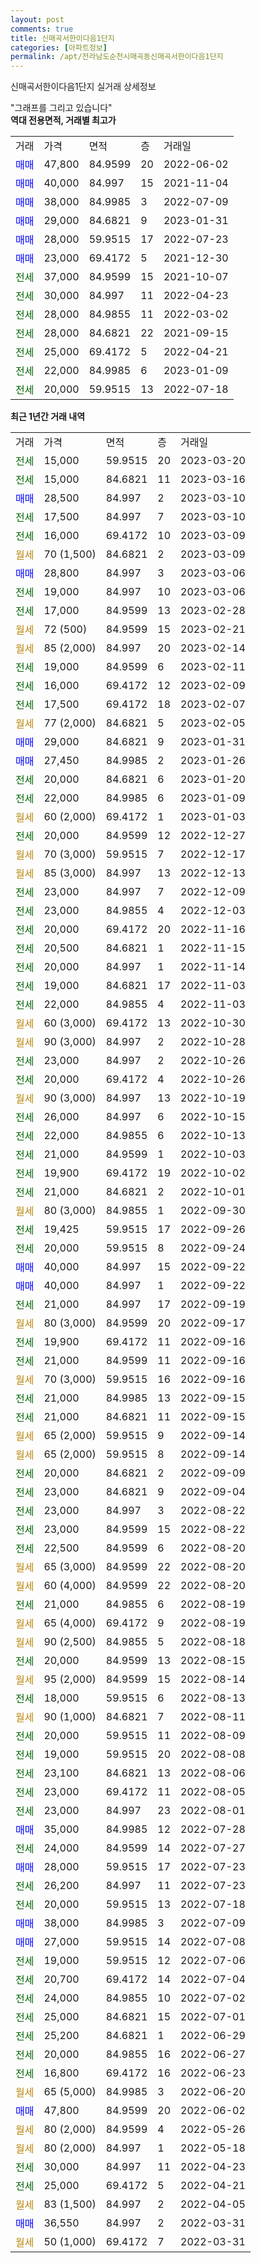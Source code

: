 ```yaml
---
layout: post
comments: true
title: 신매곡서한이다음1단지
categories: [아파트정보]
permalink: /apt/전라남도순천시매곡동신매곡서한이다음1단지
---
```


신매곡서한이다음1단지 실거래 상세정보

<script type="text/javascript">
  google.charts.load('current', {'packages':['line', 'corechart']});
  google.charts.setOnLoadCallback(drawChart);

  function drawChart() {
    var data = new google.visualization.DataTable();
    data.addColumn('date', '거래일');
    data.addColumn('number', "매매");
    data.addColumn('number', "전세");
    data.addColumn('number', "전매");

    data.addRows([[new Date(Date.parse("2023-03-20")), null, 15000, null], [new Date(Date.parse("2023-03-16")), null, 15000, null], [new Date(Date.parse("2023-03-10")), 28500, null, null], [new Date(Date.parse("2023-03-10")), null, 17500, null], [new Date(Date.parse("2023-03-09")), null, 16000, null], [new Date(Date.parse("2023-03-09")), null, null, null], [new Date(Date.parse("2023-03-06")), 28800, null, null], [new Date(Date.parse("2023-03-06")), null, 19000, null], [new Date(Date.parse("2023-02-28")), null, 17000, null], [new Date(Date.parse("2023-02-21")), null, null, null], [new Date(Date.parse("2023-02-14")), null, null, null], [new Date(Date.parse("2023-02-11")), null, 19000, null], [new Date(Date.parse("2023-02-09")), null, 16000, null], [new Date(Date.parse("2023-02-07")), null, 17500, null], [new Date(Date.parse("2023-02-05")), null, null, null], [new Date(Date.parse("2023-01-31")), 29000, null, null], [new Date(Date.parse("2023-01-26")), 27450, null, null], [new Date(Date.parse("2023-01-20")), null, 20000, null], [new Date(Date.parse("2023-01-09")), null, 22000, null], [new Date(Date.parse("2023-01-03")), null, null, null], [new Date(Date.parse("2022-12-27")), null, 20000, null], [new Date(Date.parse("2022-12-17")), null, null, null], [new Date(Date.parse("2022-12-13")), null, null, null], [new Date(Date.parse("2022-12-09")), null, 23000, null], [new Date(Date.parse("2022-12-03")), null, 23000, null], [new Date(Date.parse("2022-11-16")), null, 20000, null], [new Date(Date.parse("2022-11-15")), null, 20500, null], [new Date(Date.parse("2022-11-14")), null, 20000, null], [new Date(Date.parse("2022-11-03")), null, 19000, null], [new Date(Date.parse("2022-11-03")), null, 22000, null], [new Date(Date.parse("2022-10-30")), null, null, null], [new Date(Date.parse("2022-10-28")), null, null, null], [new Date(Date.parse("2022-10-26")), null, 23000, null], [new Date(Date.parse("2022-10-26")), null, 20000, null], [new Date(Date.parse("2022-10-19")), null, null, null], [new Date(Date.parse("2022-10-15")), null, 26000, null], [new Date(Date.parse("2022-10-13")), null, 22000, null], [new Date(Date.parse("2022-10-03")), null, 21000, null], [new Date(Date.parse("2022-10-02")), null, 19900, null], [new Date(Date.parse("2022-10-01")), null, 21000, null], [new Date(Date.parse("2022-09-30")), null, null, null], [new Date(Date.parse("2022-09-26")), null, 19425, null], [new Date(Date.parse("2022-09-24")), null, 20000, null], [new Date(Date.parse("2022-09-22")), 40000, null, null], [new Date(Date.parse("2022-09-22")), 40000, null, null], [new Date(Date.parse("2022-09-19")), null, 21000, null], [new Date(Date.parse("2022-09-17")), null, null, null], [new Date(Date.parse("2022-09-16")), null, 19900, null], [new Date(Date.parse("2022-09-16")), null, 21000, null], [new Date(Date.parse("2022-09-16")), null, null, null], [new Date(Date.parse("2022-09-15")), null, 21000, null], [new Date(Date.parse("2022-09-15")), null, 21000, null], [new Date(Date.parse("2022-09-14")), null, null, null], [new Date(Date.parse("2022-09-14")), null, null, null], [new Date(Date.parse("2022-09-09")), null, 20000, null], [new Date(Date.parse("2022-09-04")), null, 23000, null], [new Date(Date.parse("2022-08-22")), null, 23000, null], [new Date(Date.parse("2022-08-22")), null, 23000, null], [new Date(Date.parse("2022-08-20")), null, 22500, null], [new Date(Date.parse("2022-08-20")), null, null, null], [new Date(Date.parse("2022-08-20")), null, null, null], [new Date(Date.parse("2022-08-19")), null, 21000, null], [new Date(Date.parse("2022-08-19")), null, null, null], [new Date(Date.parse("2022-08-18")), null, null, null], [new Date(Date.parse("2022-08-15")), null, 20000, null], [new Date(Date.parse("2022-08-14")), null, null, null], [new Date(Date.parse("2022-08-13")), null, 18000, null], [new Date(Date.parse("2022-08-11")), null, null, null], [new Date(Date.parse("2022-08-09")), null, 20000, null], [new Date(Date.parse("2022-08-08")), null, 19000, null], [new Date(Date.parse("2022-08-06")), null, 23100, null], [new Date(Date.parse("2022-08-05")), null, 23000, null], [new Date(Date.parse("2022-08-01")), null, 23000, null], [new Date(Date.parse("2022-07-28")), 35000, null, null], [new Date(Date.parse("2022-07-27")), null, 24000, null], [new Date(Date.parse("2022-07-23")), 28000, null, null], [new Date(Date.parse("2022-07-23")), null, 26200, null], [new Date(Date.parse("2022-07-18")), null, 20000, null], [new Date(Date.parse("2022-07-09")), 38000, null, null], [new Date(Date.parse("2022-07-08")), 27000, null, null], [new Date(Date.parse("2022-07-06")), null, 19000, null], [new Date(Date.parse("2022-07-04")), null, 20700, null], [new Date(Date.parse("2022-07-02")), null, 24000, null], [new Date(Date.parse("2022-07-01")), null, 25000, null], [new Date(Date.parse("2022-06-29")), null, 25200, null], [new Date(Date.parse("2022-06-27")), null, 20000, null], [new Date(Date.parse("2022-06-23")), null, 16800, null], [new Date(Date.parse("2022-06-20")), null, null, null], [new Date(Date.parse("2022-06-02")), 47800, null, null], [new Date(Date.parse("2022-05-26")), null, null, null], [new Date(Date.parse("2022-05-18")), null, null, null], [new Date(Date.parse("2022-04-23")), null, 30000, null], [new Date(Date.parse("2022-04-21")), null, 25000, null], [new Date(Date.parse("2022-04-05")), null, null, null], [new Date(Date.parse("2022-03-31")), 36550, null, null], [new Date(Date.parse("2022-03-31")), null, null, null]]);

    var options = {
      hAxis: {
        format: 'yyyy/MM/dd'
      },    
      lineWidth: 0,
      pointsVisible: true,    
      title: '최근 1년간 유형별 실거래가 분포',
      legend: { position: 'bottom' }
    };

    var formatter = new google.visualization.NumberFormat({pattern:'###,###'} );
    formatter.format(data, 1);
    formatter.format(data, 2);
    
    setTimeout(function() {
        var chart = new google.visualization.LineChart(document.getElementById('columnchart_material'));
        chart.draw(data, (options));
        document.getElementById('loading').style.display = 'none';
    }, 200);
  }
</script>


<div id="loading" style="z-index:20; display: block; margin-left: 0px">"그래프를 그리고 있습니다"</div>
<div id="columnchart_material" style="width: 95%; margin-left: 0px; display: block"></div>
<!-- contents start -->
<b>역대 전용면적, 거래별 최고가</b>
<table class="sortable">
    <tr>
      <td>거래</td>
      <td>가격</td>
      <td>면적</td>
      <td>층</td>
      <td>거래일</td>
    </tr>
        <tr>
          <td><a style="color: blue">매매</a></td>
          <td>47,800</td>
          <td>84.9599</td>
          <td>20</td>
          <td>2022-06-02</td>
        </tr>            <tr>
          <td><a style="color: blue">매매</a></td>
          <td>40,000</td>
          <td>84.997</td>
          <td>15</td>
          <td>2021-11-04</td>
        </tr>            <tr>
          <td><a style="color: blue">매매</a></td>
          <td>38,000</td>
          <td>84.9985</td>
          <td>3</td>
          <td>2022-07-09</td>
        </tr>            <tr>
          <td><a style="color: blue">매매</a></td>
          <td>29,000</td>
          <td>84.6821</td>
          <td>9</td>
          <td>2023-01-31</td>
        </tr>            <tr>
          <td><a style="color: blue">매매</a></td>
          <td>28,000</td>
          <td>59.9515</td>
          <td>17</td>
          <td>2022-07-23</td>
        </tr>            <tr>
          <td><a style="color: blue">매매</a></td>
          <td>23,000</td>
          <td>69.4172</td>
          <td>5</td>
          <td>2021-12-30</td>
        </tr>        
        <tr>
              <td><a style="color: darkgreen">전세</a></td>
              <td>37,000</td>
              <td>84.9599</td>
              <td>15</td>
              <td>2021-10-07</td>
            </tr>            <tr>
              <td><a style="color: darkgreen">전세</a></td>
              <td>30,000</td>
              <td>84.997</td>
              <td>11</td>
              <td>2022-04-23</td>
            </tr>            <tr>
              <td><a style="color: darkgreen">전세</a></td>
              <td>28,000</td>
              <td>84.9855</td>
              <td>11</td>
              <td>2022-03-02</td>
            </tr>            <tr>
              <td><a style="color: darkgreen">전세</a></td>
              <td>28,000</td>
              <td>84.6821</td>
              <td>22</td>
              <td>2021-09-15</td>
            </tr>            <tr>
              <td><a style="color: darkgreen">전세</a></td>
              <td>25,000</td>
              <td>69.4172</td>
              <td>5</td>
              <td>2022-04-21</td>
            </tr>            <tr>
              <td><a style="color: darkgreen">전세</a></td>
              <td>22,000</td>
              <td>84.9985</td>
              <td>6</td>
              <td>2023-01-09</td>
            </tr>            <tr>
              <td><a style="color: darkgreen">전세</a></td>
              <td>20,000</td>
              <td>59.9515</td>
              <td>13</td>
              <td>2022-07-18</td>
            </tr>        
    
</table>

<b>최근 1년간 거래 내역</b>

<table class="sortable">
    <tr>
      <td>거래</td>
      <td>가격</td>
      <td>면적</td>
      <td>층</td>
      <td>거래일</td>
    </tr>
    <tr>
      <td><a style="color: darkgreen">전세</a></td>
      <td>15,000</td>
      <td>59.9515</td>
      <td>20</td>
      <td>2023-03-20</td>
    </tr>          <tr>
      <td><a style="color: darkgreen">전세</a></td>
      <td>15,000</td>
      <td>84.6821</td>
      <td>11</td>
      <td>2023-03-16</td>
    </tr>          <tr>
      <td><a style="color: blue">매매</a></td>
      <td>28,500</td>
      <td>84.997</td>
      <td>2</td>
      <td>2023-03-10</td>
    </tr>          <tr>
      <td><a style="color: darkgreen">전세</a></td>
      <td>17,500</td>
      <td>84.997</td>
      <td>7</td>
      <td>2023-03-10</td>
    </tr>          <tr>
      <td><a style="color: darkgreen">전세</a></td>
      <td>16,000</td>
      <td>69.4172</td>
      <td>10</td>
      <td>2023-03-09</td>
    </tr>          <tr>
      <td><a style="color: darkgoldenrod">월세</a></td>
      <td>70 (1,500)</td>
      <td>84.6821</td>
      <td>2</td>
      <td>2023-03-09</td>
    </tr>          <tr>
      <td><a style="color: blue">매매</a></td>
      <td>28,800</td>
      <td>84.997</td>
      <td>3</td>
      <td>2023-03-06</td>
    </tr>          <tr>
      <td><a style="color: darkgreen">전세</a></td>
      <td>19,000</td>
      <td>84.997</td>
      <td>10</td>
      <td>2023-03-06</td>
    </tr>          <tr>
      <td><a style="color: darkgreen">전세</a></td>
      <td>17,000</td>
      <td>84.9599</td>
      <td>13</td>
      <td>2023-02-28</td>
    </tr>          <tr>
      <td><a style="color: darkgoldenrod">월세</a></td>
      <td>72 (500)</td>
      <td>84.9599</td>
      <td>15</td>
      <td>2023-02-21</td>
    </tr>          <tr>
      <td><a style="color: darkgoldenrod">월세</a></td>
      <td>85 (2,000)</td>
      <td>84.997</td>
      <td>20</td>
      <td>2023-02-14</td>
    </tr>          <tr>
      <td><a style="color: darkgreen">전세</a></td>
      <td>19,000</td>
      <td>84.9599</td>
      <td>6</td>
      <td>2023-02-11</td>
    </tr>          <tr>
      <td><a style="color: darkgreen">전세</a></td>
      <td>16,000</td>
      <td>69.4172</td>
      <td>12</td>
      <td>2023-02-09</td>
    </tr>          <tr>
      <td><a style="color: darkgreen">전세</a></td>
      <td>17,500</td>
      <td>69.4172</td>
      <td>18</td>
      <td>2023-02-07</td>
    </tr>          <tr>
      <td><a style="color: darkgoldenrod">월세</a></td>
      <td>77 (2,000)</td>
      <td>84.6821</td>
      <td>5</td>
      <td>2023-02-05</td>
    </tr>          <tr>
      <td><a style="color: blue">매매</a></td>
      <td>29,000</td>
      <td>84.6821</td>
      <td>9</td>
      <td>2023-01-31</td>
    </tr>          <tr>
      <td><a style="color: blue">매매</a></td>
      <td>27,450</td>
      <td>84.9985</td>
      <td>2</td>
      <td>2023-01-26</td>
    </tr>          <tr>
      <td><a style="color: darkgreen">전세</a></td>
      <td>20,000</td>
      <td>84.6821</td>
      <td>6</td>
      <td>2023-01-20</td>
    </tr>          <tr>
      <td><a style="color: darkgreen">전세</a></td>
      <td>22,000</td>
      <td>84.9985</td>
      <td>6</td>
      <td>2023-01-09</td>
    </tr>          <tr>
      <td><a style="color: darkgoldenrod">월세</a></td>
      <td>60 (2,000)</td>
      <td>69.4172</td>
      <td>1</td>
      <td>2023-01-03</td>
    </tr>          <tr>
      <td><a style="color: darkgreen">전세</a></td>
      <td>20,000</td>
      <td>84.9599</td>
      <td>12</td>
      <td>2022-12-27</td>
    </tr>          <tr>
      <td><a style="color: darkgoldenrod">월세</a></td>
      <td>70 (3,000)</td>
      <td>59.9515</td>
      <td>7</td>
      <td>2022-12-17</td>
    </tr>          <tr>
      <td><a style="color: darkgoldenrod">월세</a></td>
      <td>85 (3,000)</td>
      <td>84.997</td>
      <td>13</td>
      <td>2022-12-13</td>
    </tr>          <tr>
      <td><a style="color: darkgreen">전세</a></td>
      <td>23,000</td>
      <td>84.997</td>
      <td>7</td>
      <td>2022-12-09</td>
    </tr>          <tr>
      <td><a style="color: darkgreen">전세</a></td>
      <td>23,000</td>
      <td>84.9855</td>
      <td>4</td>
      <td>2022-12-03</td>
    </tr>          <tr>
      <td><a style="color: darkgreen">전세</a></td>
      <td>20,000</td>
      <td>69.4172</td>
      <td>20</td>
      <td>2022-11-16</td>
    </tr>          <tr>
      <td><a style="color: darkgreen">전세</a></td>
      <td>20,500</td>
      <td>84.6821</td>
      <td>1</td>
      <td>2022-11-15</td>
    </tr>          <tr>
      <td><a style="color: darkgreen">전세</a></td>
      <td>20,000</td>
      <td>84.997</td>
      <td>1</td>
      <td>2022-11-14</td>
    </tr>          <tr>
      <td><a style="color: darkgreen">전세</a></td>
      <td>19,000</td>
      <td>84.6821</td>
      <td>17</td>
      <td>2022-11-03</td>
    </tr>          <tr>
      <td><a style="color: darkgreen">전세</a></td>
      <td>22,000</td>
      <td>84.9855</td>
      <td>4</td>
      <td>2022-11-03</td>
    </tr>          <tr>
      <td><a style="color: darkgoldenrod">월세</a></td>
      <td>60 (3,000)</td>
      <td>69.4172</td>
      <td>13</td>
      <td>2022-10-30</td>
    </tr>          <tr>
      <td><a style="color: darkgoldenrod">월세</a></td>
      <td>90 (3,000)</td>
      <td>84.997</td>
      <td>2</td>
      <td>2022-10-28</td>
    </tr>          <tr>
      <td><a style="color: darkgreen">전세</a></td>
      <td>23,000</td>
      <td>84.997</td>
      <td>2</td>
      <td>2022-10-26</td>
    </tr>          <tr>
      <td><a style="color: darkgreen">전세</a></td>
      <td>20,000</td>
      <td>69.4172</td>
      <td>4</td>
      <td>2022-10-26</td>
    </tr>          <tr>
      <td><a style="color: darkgoldenrod">월세</a></td>
      <td>90 (3,000)</td>
      <td>84.997</td>
      <td>13</td>
      <td>2022-10-19</td>
    </tr>          <tr>
      <td><a style="color: darkgreen">전세</a></td>
      <td>26,000</td>
      <td>84.997</td>
      <td>6</td>
      <td>2022-10-15</td>
    </tr>          <tr>
      <td><a style="color: darkgreen">전세</a></td>
      <td>22,000</td>
      <td>84.9855</td>
      <td>6</td>
      <td>2022-10-13</td>
    </tr>          <tr>
      <td><a style="color: darkgreen">전세</a></td>
      <td>21,000</td>
      <td>84.9599</td>
      <td>1</td>
      <td>2022-10-03</td>
    </tr>          <tr>
      <td><a style="color: darkgreen">전세</a></td>
      <td>19,900</td>
      <td>69.4172</td>
      <td>19</td>
      <td>2022-10-02</td>
    </tr>          <tr>
      <td><a style="color: darkgreen">전세</a></td>
      <td>21,000</td>
      <td>84.6821</td>
      <td>2</td>
      <td>2022-10-01</td>
    </tr>          <tr>
      <td><a style="color: darkgoldenrod">월세</a></td>
      <td>80 (3,000)</td>
      <td>84.9855</td>
      <td>1</td>
      <td>2022-09-30</td>
    </tr>          <tr>
      <td><a style="color: darkgreen">전세</a></td>
      <td>19,425</td>
      <td>59.9515</td>
      <td>17</td>
      <td>2022-09-26</td>
    </tr>          <tr>
      <td><a style="color: darkgreen">전세</a></td>
      <td>20,000</td>
      <td>59.9515</td>
      <td>8</td>
      <td>2022-09-24</td>
    </tr>          <tr>
      <td><a style="color: blue">매매</a></td>
      <td>40,000</td>
      <td>84.997</td>
      <td>15</td>
      <td>2022-09-22</td>
    </tr>          <tr>
      <td><a style="color: blue">매매</a></td>
      <td>40,000</td>
      <td>84.997</td>
      <td>1</td>
      <td>2022-09-22</td>
    </tr>          <tr>
      <td><a style="color: darkgreen">전세</a></td>
      <td>21,000</td>
      <td>84.997</td>
      <td>17</td>
      <td>2022-09-19</td>
    </tr>          <tr>
      <td><a style="color: darkgoldenrod">월세</a></td>
      <td>80 (3,000)</td>
      <td>84.9599</td>
      <td>20</td>
      <td>2022-09-17</td>
    </tr>          <tr>
      <td><a style="color: darkgreen">전세</a></td>
      <td>19,900</td>
      <td>69.4172</td>
      <td>11</td>
      <td>2022-09-16</td>
    </tr>          <tr>
      <td><a style="color: darkgreen">전세</a></td>
      <td>21,000</td>
      <td>84.9599</td>
      <td>11</td>
      <td>2022-09-16</td>
    </tr>          <tr>
      <td><a style="color: darkgoldenrod">월세</a></td>
      <td>70 (3,000)</td>
      <td>59.9515</td>
      <td>16</td>
      <td>2022-09-16</td>
    </tr>          <tr>
      <td><a style="color: darkgreen">전세</a></td>
      <td>21,000</td>
      <td>84.9985</td>
      <td>13</td>
      <td>2022-09-15</td>
    </tr>          <tr>
      <td><a style="color: darkgreen">전세</a></td>
      <td>21,000</td>
      <td>84.6821</td>
      <td>11</td>
      <td>2022-09-15</td>
    </tr>          <tr>
      <td><a style="color: darkgoldenrod">월세</a></td>
      <td>65 (2,000)</td>
      <td>59.9515</td>
      <td>9</td>
      <td>2022-09-14</td>
    </tr>          <tr>
      <td><a style="color: darkgoldenrod">월세</a></td>
      <td>65 (2,000)</td>
      <td>59.9515</td>
      <td>8</td>
      <td>2022-09-14</td>
    </tr>          <tr>
      <td><a style="color: darkgreen">전세</a></td>
      <td>20,000</td>
      <td>84.6821</td>
      <td>2</td>
      <td>2022-09-09</td>
    </tr>          <tr>
      <td><a style="color: darkgreen">전세</a></td>
      <td>23,000</td>
      <td>84.6821</td>
      <td>9</td>
      <td>2022-09-04</td>
    </tr>          <tr>
      <td><a style="color: darkgreen">전세</a></td>
      <td>23,000</td>
      <td>84.997</td>
      <td>3</td>
      <td>2022-08-22</td>
    </tr>          <tr>
      <td><a style="color: darkgreen">전세</a></td>
      <td>23,000</td>
      <td>84.9599</td>
      <td>15</td>
      <td>2022-08-22</td>
    </tr>          <tr>
      <td><a style="color: darkgreen">전세</a></td>
      <td>22,500</td>
      <td>84.9599</td>
      <td>6</td>
      <td>2022-08-20</td>
    </tr>          <tr>
      <td><a style="color: darkgoldenrod">월세</a></td>
      <td>65 (3,000)</td>
      <td>84.9599</td>
      <td>22</td>
      <td>2022-08-20</td>
    </tr>          <tr>
      <td><a style="color: darkgoldenrod">월세</a></td>
      <td>60 (4,000)</td>
      <td>84.9599</td>
      <td>22</td>
      <td>2022-08-20</td>
    </tr>          <tr>
      <td><a style="color: darkgreen">전세</a></td>
      <td>21,000</td>
      <td>84.9855</td>
      <td>6</td>
      <td>2022-08-19</td>
    </tr>          <tr>
      <td><a style="color: darkgoldenrod">월세</a></td>
      <td>65 (4,000)</td>
      <td>69.4172</td>
      <td>9</td>
      <td>2022-08-19</td>
    </tr>          <tr>
      <td><a style="color: darkgoldenrod">월세</a></td>
      <td>90 (2,500)</td>
      <td>84.9855</td>
      <td>5</td>
      <td>2022-08-18</td>
    </tr>          <tr>
      <td><a style="color: darkgreen">전세</a></td>
      <td>20,000</td>
      <td>84.9599</td>
      <td>13</td>
      <td>2022-08-15</td>
    </tr>          <tr>
      <td><a style="color: darkgoldenrod">월세</a></td>
      <td>95 (2,000)</td>
      <td>84.9599</td>
      <td>15</td>
      <td>2022-08-14</td>
    </tr>          <tr>
      <td><a style="color: darkgreen">전세</a></td>
      <td>18,000</td>
      <td>59.9515</td>
      <td>6</td>
      <td>2022-08-13</td>
    </tr>          <tr>
      <td><a style="color: darkgoldenrod">월세</a></td>
      <td>90 (1,000)</td>
      <td>84.6821</td>
      <td>7</td>
      <td>2022-08-11</td>
    </tr>          <tr>
      <td><a style="color: darkgreen">전세</a></td>
      <td>20,000</td>
      <td>59.9515</td>
      <td>11</td>
      <td>2022-08-09</td>
    </tr>          <tr>
      <td><a style="color: darkgreen">전세</a></td>
      <td>19,000</td>
      <td>59.9515</td>
      <td>20</td>
      <td>2022-08-08</td>
    </tr>          <tr>
      <td><a style="color: darkgreen">전세</a></td>
      <td>23,100</td>
      <td>84.6821</td>
      <td>13</td>
      <td>2022-08-06</td>
    </tr>          <tr>
      <td><a style="color: darkgreen">전세</a></td>
      <td>23,000</td>
      <td>69.4172</td>
      <td>11</td>
      <td>2022-08-05</td>
    </tr>          <tr>
      <td><a style="color: darkgreen">전세</a></td>
      <td>23,000</td>
      <td>84.997</td>
      <td>23</td>
      <td>2022-08-01</td>
    </tr>          <tr>
      <td><a style="color: blue">매매</a></td>
      <td>35,000</td>
      <td>84.9985</td>
      <td>12</td>
      <td>2022-07-28</td>
    </tr>          <tr>
      <td><a style="color: darkgreen">전세</a></td>
      <td>24,000</td>
      <td>84.9599</td>
      <td>14</td>
      <td>2022-07-27</td>
    </tr>          <tr>
      <td><a style="color: blue">매매</a></td>
      <td>28,000</td>
      <td>59.9515</td>
      <td>17</td>
      <td>2022-07-23</td>
    </tr>          <tr>
      <td><a style="color: darkgreen">전세</a></td>
      <td>26,200</td>
      <td>84.997</td>
      <td>11</td>
      <td>2022-07-23</td>
    </tr>          <tr>
      <td><a style="color: darkgreen">전세</a></td>
      <td>20,000</td>
      <td>59.9515</td>
      <td>13</td>
      <td>2022-07-18</td>
    </tr>          <tr>
      <td><a style="color: blue">매매</a></td>
      <td>38,000</td>
      <td>84.9985</td>
      <td>3</td>
      <td>2022-07-09</td>
    </tr>          <tr>
      <td><a style="color: blue">매매</a></td>
      <td>27,000</td>
      <td>59.9515</td>
      <td>14</td>
      <td>2022-07-08</td>
    </tr>          <tr>
      <td><a style="color: darkgreen">전세</a></td>
      <td>19,000</td>
      <td>59.9515</td>
      <td>12</td>
      <td>2022-07-06</td>
    </tr>          <tr>
      <td><a style="color: darkgreen">전세</a></td>
      <td>20,700</td>
      <td>69.4172</td>
      <td>14</td>
      <td>2022-07-04</td>
    </tr>          <tr>
      <td><a style="color: darkgreen">전세</a></td>
      <td>24,000</td>
      <td>84.9855</td>
      <td>10</td>
      <td>2022-07-02</td>
    </tr>          <tr>
      <td><a style="color: darkgreen">전세</a></td>
      <td>25,000</td>
      <td>84.6821</td>
      <td>15</td>
      <td>2022-07-01</td>
    </tr>          <tr>
      <td><a style="color: darkgreen">전세</a></td>
      <td>25,200</td>
      <td>84.6821</td>
      <td>1</td>
      <td>2022-06-29</td>
    </tr>          <tr>
      <td><a style="color: darkgreen">전세</a></td>
      <td>20,000</td>
      <td>84.9855</td>
      <td>16</td>
      <td>2022-06-27</td>
    </tr>          <tr>
      <td><a style="color: darkgreen">전세</a></td>
      <td>16,800</td>
      <td>69.4172</td>
      <td>16</td>
      <td>2022-06-23</td>
    </tr>          <tr>
      <td><a style="color: darkgoldenrod">월세</a></td>
      <td>65 (5,000)</td>
      <td>84.9985</td>
      <td>3</td>
      <td>2022-06-20</td>
    </tr>          <tr>
      <td><a style="color: blue">매매</a></td>
      <td>47,800</td>
      <td>84.9599</td>
      <td>20</td>
      <td>2022-06-02</td>
    </tr>          <tr>
      <td><a style="color: darkgoldenrod">월세</a></td>
      <td>80 (2,000)</td>
      <td>84.9599</td>
      <td>4</td>
      <td>2022-05-26</td>
    </tr>          <tr>
      <td><a style="color: darkgoldenrod">월세</a></td>
      <td>80 (2,000)</td>
      <td>84.997</td>
      <td>1</td>
      <td>2022-05-18</td>
    </tr>          <tr>
      <td><a style="color: darkgreen">전세</a></td>
      <td>30,000</td>
      <td>84.997</td>
      <td>11</td>
      <td>2022-04-23</td>
    </tr>          <tr>
      <td><a style="color: darkgreen">전세</a></td>
      <td>25,000</td>
      <td>69.4172</td>
      <td>5</td>
      <td>2022-04-21</td>
    </tr>          <tr>
      <td><a style="color: darkgoldenrod">월세</a></td>
      <td>83 (1,500)</td>
      <td>84.997</td>
      <td>2</td>
      <td>2022-04-05</td>
    </tr>          <tr>
      <td><a style="color: blue">매매</a></td>
      <td>36,550</td>
      <td>84.997</td>
      <td>2</td>
      <td>2022-03-31</td>
    </tr>          <tr>
      <td><a style="color: darkgoldenrod">월세</a></td>
      <td>50 (1,000)</td>
      <td>69.4172</td>
      <td>7</td>
      <td>2022-03-31</td>
    </tr>      </table>
<!-- contents end -->    

